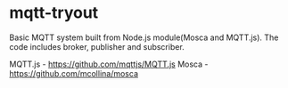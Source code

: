 # mqtt-tryout
Basic MQTT system built from Node.js module(Mosca and MQTT.js). The code includes broker, publisher and subscriber.

MQTT.js - https://github.com/mqttjs/MQTT.js
Mosca   - https://github.com/mcollina/mosca
